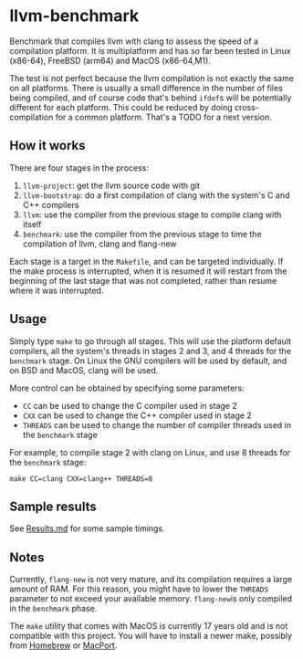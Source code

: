 # llvm-benchmark
Benchmark that compiles llvm with clang to assess the speed of a compilation platform. It is multiplatform and has so far been tested in Linux (x86-64), FreeBSD (arm64) and MacOS (x86-64,M1).

The test is not perfect because the llvm compilation is not exactly the same on all platforms. There is usually a small difference in the number of files being compiled, and of course code that's behind `ifdef`s will be potentially different for each platform. This could be reduced by doing cross-compilation for a common platform. That's a TODO for a next version.
## How it works
There are four stages in the process:
1. `llvm-project`: get the llvm source code with git
2. `llvm-bootstrap`: do a first compilation of clang with the system's C and C++ compilers
3. `llvm`: use the compiler from the previous stage to compile clang with itself
4. `benchmark`: use the compiler from the previous stage to time the compilation of llvm, clang and flang-new
   
Each stage is a target in the `Makefile`, and can be targeted individually. If the make process is interrupted, when it is resumed it will restart from the beginning of the last stage that was not completed, rather than resume where it was interrupted.
## Usage
Simply type `make` to go through all stages. This will use the platform default compilers, all the system's threads in stages 2 and 3, and 4 threads for the `benchmark` stage. On Linux the GNU compilers will be used by default, and on BSD and MacOS, clang will be used.

More control can be obtained by specifying some parameters:
- `CC` can be used to change the C compiler used in stage 2
- `CXX` can be used to change the C++ compiler used in stage 2
- `THREADS` can be used to change the number of compiler threads used in the `benchmark` stage

For example, to compile stage 2 with clang on Linux, and use 8 threads for the `benchmark` stage:
```
make CC=clang CXX=clang++ THREADS=8
```
## Sample results
See [Results.md](Results.md) for some sample timings. 
## Notes
Currently, `flang-new` is not very mature, and its compilation requires a large amount of RAM. For this reason, you might have to lower the `THREADS` parameter to not exceed your available memory. `flang-new`is only compiled in the `benchmark` phase.

The `make` utility that comes with MacOS is currently 17 years old and is not compatible with this project. You will have to install a newer make, possibly from [Homebrew](https://brew.sh/) or [MacPort](https://www.macports.org/).



